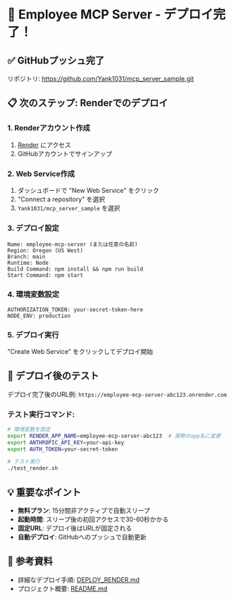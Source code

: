 # 🚀 Employee MCP Server - デプロイ完了！

## ✅ GitHubプッシュ完了

リポジトリ: https://github.com/Yank1031/mcp_server_sample.git

## 📋 次のステップ: Renderでのデプロイ

### 1. Renderアカウント作成
1. [Render](https://render.com) にアクセス
2. GitHubアカウントでサインアップ

### 2. Web Service作成
1. ダッシュボードで "New Web Service" をクリック
2. "Connect a repository" を選択
3. `Yank1031/mcp_server_sample` を選択

### 3. デプロイ設定
```
Name: employee-mcp-server (または任意の名前)
Region: Oregon (US West)
Branch: main
Runtime: Node
Build Command: npm install && npm run build
Start Command: npm start
```

### 4. 環境変数設定
```
AUTHORIZATION_TOKEN: your-secret-token-here
NODE_ENV: production
```

### 5. デプロイ実行
"Create Web Service" をクリックしてデプロイ開始

## 🧪 デプロイ後のテスト

デプロイ完了後のURL例: `https://employee-mcp-server-abc123.onrender.com`

### テスト実行コマンド:
```bash
# 環境変数を設定
export RENDER_APP_NAME=employee-mcp-server-abc123  # 実際のapp名に変更
export ANTHROPIC_API_KEY=your-api-key
export AUTH_TOKEN=your-secret-token

# テスト実行
./test_render.sh
```

## 💡 重要なポイント

- **無料プラン**: 15分間非アクティブで自動スリープ
- **起動時間**: スリープ後の初回アクセスで30-60秒かかる
- **固定URL**: デプロイ後はURLが固定される
- **自動デプロイ**: GitHubへのプッシュで自動更新

## 🔗 参考資料

- 詳細なデプロイ手順: [DEPLOY_RENDER.md](DEPLOY_RENDER.md)
- プロジェクト概要: [README.md](README.md)
